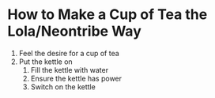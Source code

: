 # How to Make a Cup of Tea the Lola/Neontribe Way

1. Feel the desire for a cup of tea
1. Put the kettle on
    1. Fill the kettle with water
    1. Ensure the kettle has power
    1. Switch on the kettle
